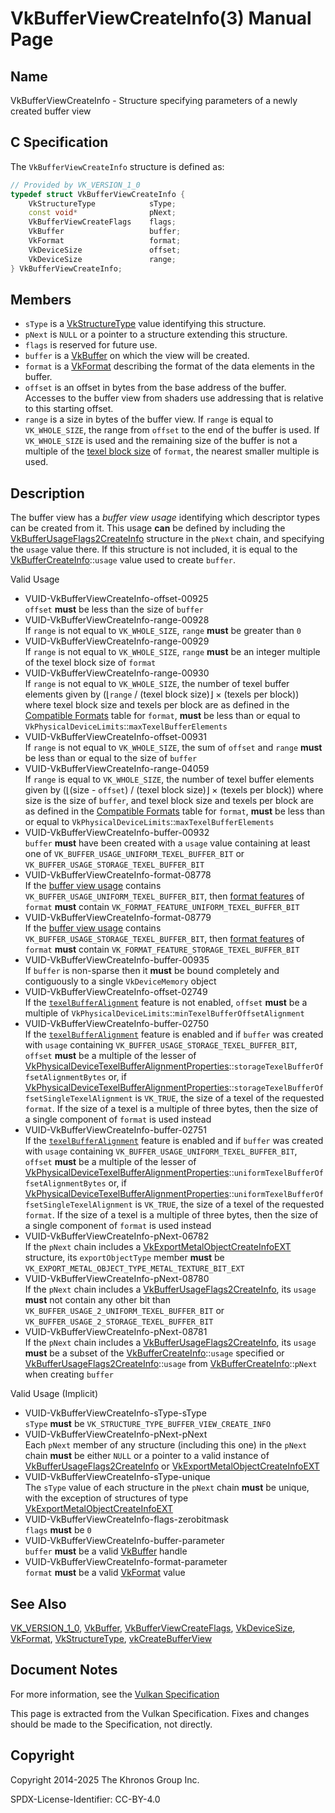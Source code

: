 # VkBufferViewCreateInfo(3) Manual Page

## Name

VkBufferViewCreateInfo - Structure specifying parameters of a newly created buffer view



## [](#_c_specification)C Specification

The `VkBufferViewCreateInfo` structure is defined as:

```c++
// Provided by VK_VERSION_1_0
typedef struct VkBufferViewCreateInfo {
    VkStructureType            sType;
    const void*                pNext;
    VkBufferViewCreateFlags    flags;
    VkBuffer                   buffer;
    VkFormat                   format;
    VkDeviceSize               offset;
    VkDeviceSize               range;
} VkBufferViewCreateInfo;
```

## [](#_members)Members

- `sType` is a [VkStructureType](https://registry.khronos.org/vulkan/specs/latest/man/html/VkStructureType.html) value identifying this structure.
- `pNext` is `NULL` or a pointer to a structure extending this structure.
- `flags` is reserved for future use.
- `buffer` is a [VkBuffer](https://registry.khronos.org/vulkan/specs/latest/man/html/VkBuffer.html) on which the view will be created.
- `format` is a [VkFormat](https://registry.khronos.org/vulkan/specs/latest/man/html/VkFormat.html) describing the format of the data elements in the buffer.
- `offset` is an offset in bytes from the base address of the buffer. Accesses to the buffer view from shaders use addressing that is relative to this starting offset.
- `range` is a size in bytes of the buffer view. If `range` is equal to `VK_WHOLE_SIZE`, the range from `offset` to the end of the buffer is used. If `VK_WHOLE_SIZE` is used and the remaining size of the buffer is not a multiple of the [texel block size](https://registry.khronos.org/vulkan/specs/latest/html/vkspec.html#texel-block-size) of `format`, the nearest smaller multiple is used.

## [](#_description)Description

The buffer view has a *buffer view usage* identifying which descriptor types can be created from it. This usage **can** be defined by including the [VkBufferUsageFlags2CreateInfo](https://registry.khronos.org/vulkan/specs/latest/man/html/VkBufferUsageFlags2CreateInfo.html) structure in the `pNext` chain, and specifying the `usage` value there. If this structure is not included, it is equal to the [VkBufferCreateInfo](https://registry.khronos.org/vulkan/specs/latest/man/html/VkBufferCreateInfo.html)::`usage` value used to create `buffer`.

Valid Usage

- [](#VUID-VkBufferViewCreateInfo-offset-00925)VUID-VkBufferViewCreateInfo-offset-00925  
  `offset` **must** be less than the size of `buffer`
- [](#VUID-VkBufferViewCreateInfo-range-00928)VUID-VkBufferViewCreateInfo-range-00928  
  If `range` is not equal to `VK_WHOLE_SIZE`, `range` **must** be greater than `0`
- [](#VUID-VkBufferViewCreateInfo-range-00929)VUID-VkBufferViewCreateInfo-range-00929  
  If `range` is not equal to `VK_WHOLE_SIZE`, `range` **must** be an integer multiple of the texel block size of `format`
- [](#VUID-VkBufferViewCreateInfo-range-00930)VUID-VkBufferViewCreateInfo-range-00930  
  If `range` is not equal to `VK_WHOLE_SIZE`, the number of texel buffer elements given by (⌊`range` / (texel block size)⌋ × (texels per block)) where texel block size and texels per block are as defined in the [Compatible Formats](https://registry.khronos.org/vulkan/specs/latest/html/vkspec.html#formats-compatibility) table for `format`, **must** be less than or equal to `VkPhysicalDeviceLimits`::`maxTexelBufferElements`
- [](#VUID-VkBufferViewCreateInfo-offset-00931)VUID-VkBufferViewCreateInfo-offset-00931  
  If `range` is not equal to `VK_WHOLE_SIZE`, the sum of `offset` and `range` **must** be less than or equal to the size of `buffer`
- [](#VUID-VkBufferViewCreateInfo-range-04059)VUID-VkBufferViewCreateInfo-range-04059  
  If `range` is equal to `VK_WHOLE_SIZE`, the number of texel buffer elements given by (⌊(size - `offset`) / (texel block size)⌋ × (texels per block)) where size is the size of `buffer`, and texel block size and texels per block are as defined in the [Compatible Formats](https://registry.khronos.org/vulkan/specs/latest/html/vkspec.html#formats-compatibility) table for `format`, **must** be less than or equal to `VkPhysicalDeviceLimits`::`maxTexelBufferElements`
- [](#VUID-VkBufferViewCreateInfo-buffer-00932)VUID-VkBufferViewCreateInfo-buffer-00932  
  `buffer` **must** have been created with a `usage` value containing at least one of `VK_BUFFER_USAGE_UNIFORM_TEXEL_BUFFER_BIT` or `VK_BUFFER_USAGE_STORAGE_TEXEL_BUFFER_BIT`
- [](#VUID-VkBufferViewCreateInfo-format-08778)VUID-VkBufferViewCreateInfo-format-08778  
  If the [buffer view usage](https://registry.khronos.org/vulkan/specs/latest/html/vkspec.html#resources-buffer-views-usage) contains `VK_BUFFER_USAGE_UNIFORM_TEXEL_BUFFER_BIT`, then [format features](https://registry.khronos.org/vulkan/specs/latest/html/vkspec.html#resources-buffer-view-format-features) of `format` **must** contain `VK_FORMAT_FEATURE_UNIFORM_TEXEL_BUFFER_BIT`
- [](#VUID-VkBufferViewCreateInfo-format-08779)VUID-VkBufferViewCreateInfo-format-08779  
  If the [buffer view usage](https://registry.khronos.org/vulkan/specs/latest/html/vkspec.html#resources-buffer-views-usage) contains `VK_BUFFER_USAGE_STORAGE_TEXEL_BUFFER_BIT`, then [format features](https://registry.khronos.org/vulkan/specs/latest/html/vkspec.html#resources-buffer-view-format-features) of `format` **must** contain `VK_FORMAT_FEATURE_STORAGE_TEXEL_BUFFER_BIT`
- [](#VUID-VkBufferViewCreateInfo-buffer-00935)VUID-VkBufferViewCreateInfo-buffer-00935  
  If `buffer` is non-sparse then it **must** be bound completely and contiguously to a single `VkDeviceMemory` object
- [](#VUID-VkBufferViewCreateInfo-offset-02749)VUID-VkBufferViewCreateInfo-offset-02749  
  If the [`texelBufferAlignment`](https://registry.khronos.org/vulkan/specs/latest/html/vkspec.html#features-texelBufferAlignment) feature is not enabled, `offset` **must** be a multiple of `VkPhysicalDeviceLimits`::`minTexelBufferOffsetAlignment`
- [](#VUID-VkBufferViewCreateInfo-buffer-02750)VUID-VkBufferViewCreateInfo-buffer-02750  
  If the [`texelBufferAlignment`](https://registry.khronos.org/vulkan/specs/latest/html/vkspec.html#features-texelBufferAlignment) feature is enabled and if `buffer` was created with `usage` containing `VK_BUFFER_USAGE_STORAGE_TEXEL_BUFFER_BIT`, `offset` **must** be a multiple of the lesser of [VkPhysicalDeviceTexelBufferAlignmentProperties](https://registry.khronos.org/vulkan/specs/latest/man/html/VkPhysicalDeviceTexelBufferAlignmentProperties.html)::`storageTexelBufferOffsetAlignmentBytes` or, if [VkPhysicalDeviceTexelBufferAlignmentProperties](https://registry.khronos.org/vulkan/specs/latest/man/html/VkPhysicalDeviceTexelBufferAlignmentProperties.html)::`storageTexelBufferOffsetSingleTexelAlignment` is `VK_TRUE`, the size of a texel of the requested `format`. If the size of a texel is a multiple of three bytes, then the size of a single component of `format` is used instead
- [](#VUID-VkBufferViewCreateInfo-buffer-02751)VUID-VkBufferViewCreateInfo-buffer-02751  
  If the [`texelBufferAlignment`](https://registry.khronos.org/vulkan/specs/latest/html/vkspec.html#features-texelBufferAlignment) feature is enabled and if `buffer` was created with `usage` containing `VK_BUFFER_USAGE_UNIFORM_TEXEL_BUFFER_BIT`, `offset` **must** be a multiple of the lesser of [VkPhysicalDeviceTexelBufferAlignmentProperties](https://registry.khronos.org/vulkan/specs/latest/man/html/VkPhysicalDeviceTexelBufferAlignmentProperties.html)::`uniformTexelBufferOffsetAlignmentBytes` or, if [VkPhysicalDeviceTexelBufferAlignmentProperties](https://registry.khronos.org/vulkan/specs/latest/man/html/VkPhysicalDeviceTexelBufferAlignmentProperties.html)::`uniformTexelBufferOffsetSingleTexelAlignment` is `VK_TRUE`, the size of a texel of the requested `format`. If the size of a texel is a multiple of three bytes, then the size of a single component of `format` is used instead
- [](#VUID-VkBufferViewCreateInfo-pNext-06782)VUID-VkBufferViewCreateInfo-pNext-06782  
  If the `pNext` chain includes a [VkExportMetalObjectCreateInfoEXT](https://registry.khronos.org/vulkan/specs/latest/man/html/VkExportMetalObjectCreateInfoEXT.html) structure, its `exportObjectType` member **must** be `VK_EXPORT_METAL_OBJECT_TYPE_METAL_TEXTURE_BIT_EXT`
- [](#VUID-VkBufferViewCreateInfo-pNext-08780)VUID-VkBufferViewCreateInfo-pNext-08780  
  If the `pNext` chain includes a [VkBufferUsageFlags2CreateInfo](https://registry.khronos.org/vulkan/specs/latest/man/html/VkBufferUsageFlags2CreateInfo.html), its `usage` **must** not contain any other bit than `VK_BUFFER_USAGE_2_UNIFORM_TEXEL_BUFFER_BIT` or `VK_BUFFER_USAGE_2_STORAGE_TEXEL_BUFFER_BIT`
- [](#VUID-VkBufferViewCreateInfo-pNext-08781)VUID-VkBufferViewCreateInfo-pNext-08781  
  If the `pNext` chain includes a [VkBufferUsageFlags2CreateInfo](https://registry.khronos.org/vulkan/specs/latest/man/html/VkBufferUsageFlags2CreateInfo.html), its `usage` **must** be a subset of the [VkBufferCreateInfo](https://registry.khronos.org/vulkan/specs/latest/man/html/VkBufferCreateInfo.html)::`usage` specified or [VkBufferUsageFlags2CreateInfo](https://registry.khronos.org/vulkan/specs/latest/man/html/VkBufferUsageFlags2CreateInfo.html)::`usage` from [VkBufferCreateInfo](https://registry.khronos.org/vulkan/specs/latest/man/html/VkBufferCreateInfo.html)::`pNext` when creating `buffer`

Valid Usage (Implicit)

- [](#VUID-VkBufferViewCreateInfo-sType-sType)VUID-VkBufferViewCreateInfo-sType-sType  
  `sType` **must** be `VK_STRUCTURE_TYPE_BUFFER_VIEW_CREATE_INFO`
- [](#VUID-VkBufferViewCreateInfo-pNext-pNext)VUID-VkBufferViewCreateInfo-pNext-pNext  
  Each `pNext` member of any structure (including this one) in the `pNext` chain **must** be either `NULL` or a pointer to a valid instance of [VkBufferUsageFlags2CreateInfo](https://registry.khronos.org/vulkan/specs/latest/man/html/VkBufferUsageFlags2CreateInfo.html) or [VkExportMetalObjectCreateInfoEXT](https://registry.khronos.org/vulkan/specs/latest/man/html/VkExportMetalObjectCreateInfoEXT.html)
- [](#VUID-VkBufferViewCreateInfo-sType-unique)VUID-VkBufferViewCreateInfo-sType-unique  
  The `sType` value of each structure in the `pNext` chain **must** be unique, with the exception of structures of type [VkExportMetalObjectCreateInfoEXT](https://registry.khronos.org/vulkan/specs/latest/man/html/VkExportMetalObjectCreateInfoEXT.html)
- [](#VUID-VkBufferViewCreateInfo-flags-zerobitmask)VUID-VkBufferViewCreateInfo-flags-zerobitmask  
  `flags` **must** be `0`
- [](#VUID-VkBufferViewCreateInfo-buffer-parameter)VUID-VkBufferViewCreateInfo-buffer-parameter  
  `buffer` **must** be a valid [VkBuffer](https://registry.khronos.org/vulkan/specs/latest/man/html/VkBuffer.html) handle
- [](#VUID-VkBufferViewCreateInfo-format-parameter)VUID-VkBufferViewCreateInfo-format-parameter  
  `format` **must** be a valid [VkFormat](https://registry.khronos.org/vulkan/specs/latest/man/html/VkFormat.html) value

## [](#_see_also)See Also

[VK\_VERSION\_1\_0](https://registry.khronos.org/vulkan/specs/latest/man/html/VK_VERSION_1_0.html), [VkBuffer](https://registry.khronos.org/vulkan/specs/latest/man/html/VkBuffer.html), [VkBufferViewCreateFlags](https://registry.khronos.org/vulkan/specs/latest/man/html/VkBufferViewCreateFlags.html), [VkDeviceSize](https://registry.khronos.org/vulkan/specs/latest/man/html/VkDeviceSize.html), [VkFormat](https://registry.khronos.org/vulkan/specs/latest/man/html/VkFormat.html), [VkStructureType](https://registry.khronos.org/vulkan/specs/latest/man/html/VkStructureType.html), [vkCreateBufferView](https://registry.khronos.org/vulkan/specs/latest/man/html/vkCreateBufferView.html)

## [](#_document_notes)Document Notes

For more information, see the [Vulkan Specification](https://registry.khronos.org/vulkan/specs/latest/html/vkspec.html#VkBufferViewCreateInfo)

This page is extracted from the Vulkan Specification. Fixes and changes should be made to the Specification, not directly.

## [](#_copyright)Copyright

Copyright 2014-2025 The Khronos Group Inc.

SPDX-License-Identifier: CC-BY-4.0